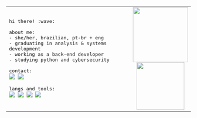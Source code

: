 <table align="center">
  <tr>
    <td>
      <samp>
        hi there! :wave:<br><br>
        about me:<br>
        - she/her, brazilian, pt-br + eng<br>
        - graduating in analysis & systems development<br>
        - working as a back-end developer<br>
        - studying python and cybersecurity<br><br>
        contact:<br>
        <a href="https://www.linkedin.com/in/mariafcatani/"><img src="https://img.shields.io/badge/-linkedin-0D1117?style=flat-square&logo=linkedin&logoColor=1e56a0"></a>
        <a href="mailto:mariafernandacatani@gmail.com"><img src="https://img.shields.io/badge/-gmail-0D1117?style=flat-square&logo=gmail&logoColor=1e56a0"></a><br><br>
        langs and tools:<br>
        <img src="https://img.shields.io/badge/-ruby-0D1117?style=flat-square&logo=ruby&logoColor=1e56a0"/>
        <img src="https://img.shields.io/badge/-ruby_on_rails-0D1117?style=flat-square&logo=rubyonrails&logoColor=1e56a0"/>
        <img src="https://img.shields.io/badge/-delphi-0D1117?style=flat-square&logo=delphi&logoColor=1e56a0"/>
        <img src="https://img.shields.io/badge/-python-0D1117?style=flat-square&logo=python&logoColor=1e56a0"/>
    </td>
    <td align="center">
      <img height="150em" src="https://github-readme-stats.vercel.app/api?username=miauware&count_private=true&show_icons=true&hide_border=true&bg_color=0D1117&text_color=fff&title_color=1e56a0&icon_color=1e56a0"/><br>
      <img height="130em" src="https://github-readme-stats.vercel.app/api/wakatime?username=miauware&hide_border=true&bg_color=0d1117&title_color=1e56a0&text_color=fff"/>
    </td>
  </tr>
</table>
